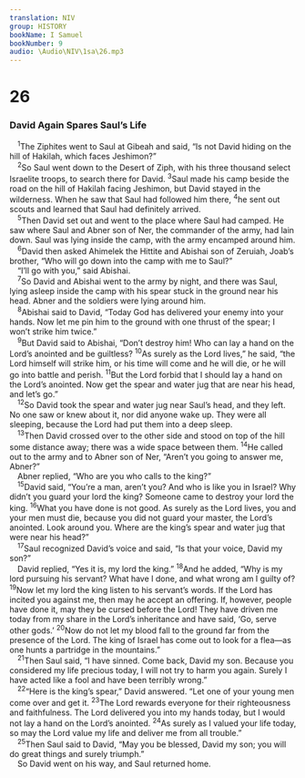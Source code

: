 ```yaml
---
translation: NIV
group: HISTORY
bookName: I Samuel 
bookNumber: 9
audio: \Audio\NIV\1sa\26.mp3
---
```


<div class="title"><h1>26</h1><h3>David Again Spares Saul’s Life </h3></div>
<span class="verse 1sa_26_1"> <sup>1</sup>The Ziphites went to Saul at Gibeah and said, “Is not David hiding on the hill of Hakilah, which faces Jeshimon?” <br/></span>
<span class="verse 1sa_26_2"> <sup>2</sup>So Saul went down to the Desert of Ziph, with his three thousand select Israelite troops, to search there for David. </span>
<span class="verse 1sa_26_3"><sup>3</sup>Saul made his camp beside the road on the hill of Hakilah facing Jeshimon, but David stayed in the wilderness. When he saw that Saul had followed him there, </span>
<span class="verse 1sa_26_4"><sup>4</sup>he sent out scouts and learned that Saul had definitely arrived. <br/></span>
<span class="verse 1sa_26_5"> <sup>5</sup>Then David set out and went to the place where Saul had camped. He saw where Saul and Abner son of Ner, the commander of the army, had lain down. Saul was lying inside the camp, with the army encamped around him. <br/></span>
<span class="verse 1sa_26_6"> <sup>6</sup>David then asked Ahimelek the Hittite and Abishai son of Zeruiah, Joab’s brother, “Who will go down into the camp with me to Saul?” <br/> “I’ll go with you,” said Abishai. <br/></span>
<span class="verse 1sa_26_7"> <sup>7</sup>So David and Abishai went to the army by night, and there was Saul, lying asleep inside the camp with his spear stuck in the ground near his head. Abner and the soldiers were lying around him. <br/></span>
<span class="verse 1sa_26_8"> <sup>8</sup>Abishai said to David, “Today God has delivered your enemy into your hands. Now let me pin him to the ground with one thrust of the spear; I won’t strike him twice.” <br/></span>
<span class="verse 1sa_26_9"> <sup>9</sup>But David said to Abishai, “Don’t destroy him! Who can lay a hand on the Lord’s anointed and be guiltless? </span>
<span class="verse 1sa_26_10"><sup>10</sup>As surely as the Lord lives,” he said, “the Lord himself will strike him, or his time will come and he will die, or he will go into battle and perish. </span>
<span class="verse 1sa_26_11"><sup>11</sup>But the Lord forbid that I should lay a hand on the Lord’s anointed. Now get the spear and water jug that are near his head, and let’s go.” <br/></span>
<span class="verse 1sa_26_12"> <sup>12</sup>So David took the spear and water jug near Saul’s head, and they left. No one saw or knew about it, nor did anyone wake up. They were all sleeping, because the Lord had put them into a deep sleep. <br/></span>
<span class="verse 1sa_26_13"> <sup>13</sup>Then David crossed over to the other side and stood on top of the hill some distance away; there was a wide space between them. </span>
<span class="verse 1sa_26_14"><sup>14</sup>He called out to the army and to Abner son of Ner, “Aren’t you going to answer me, Abner?” <br/> Abner replied, “Who are you who calls to the king?” <br/></span>
<span class="verse 1sa_26_15"> <sup>15</sup>David said, “You’re a man, aren’t you? And who is like you in Israel? Why didn’t you guard your lord the king? Someone came to destroy your lord the king. </span>
<span class="verse 1sa_26_16"><sup>16</sup>What you have done is not good. As surely as the Lord lives, you and your men must die, because you did not guard your master, the Lord’s anointed. Look around you. Where are the king’s spear and water jug that were near his head?” <br/></span>
<span class="verse 1sa_26_17"> <sup>17</sup>Saul recognized David’s voice and said, “Is that your voice, David my son?” <br/> David replied, “Yes it is, my lord the king.” </span>
<span class="verse 1sa_26_18"><sup>18</sup>And he added, “Why is my lord pursuing his servant? What have I done, and what wrong am I guilty of? </span>
<span class="verse 1sa_26_19"><sup>19</sup>Now let my lord the king listen to his servant’s words. If the Lord has incited you against me, then may he accept an offering. If, however, people have done it, may they be cursed before the Lord! They have driven me today from my share in the Lord’s inheritance and have said, ‘Go, serve other gods.’ </span>
<span class="verse 1sa_26_20"><sup>20</sup>Now do not let my blood fall to the ground far from the presence of the Lord. The king of Israel has come out to look for a flea—as one hunts a partridge in the mountains.” <br/></span>
<span class="verse 1sa_26_21"> <sup>21</sup>Then Saul said, “I have sinned. Come back, David my son. Because you considered my life precious today, I will not try to harm you again. Surely I have acted like a fool and have been terribly wrong.” <br/></span>
<span class="verse 1sa_26_22"> <sup>22</sup>“Here is the king’s spear,” David answered. “Let one of your young men come over and get it. </span>
<span class="verse 1sa_26_23"><sup>23</sup>The Lord rewards everyone for their righteousness and faithfulness. The Lord delivered you into my hands today, but I would not lay a hand on the Lord’s anointed. </span>
<span class="verse 1sa_26_24"><sup>24</sup>As surely as I valued your life today, so may the Lord value my life and deliver me from all trouble.” <br/></span>
<span class="verse 1sa_26_25"> <sup>25</sup>Then Saul said to David, “May you be blessed, David my son; you will do great things and surely triumph.” <br/> So David went on his way, and Saul returned home. <br/></span>
